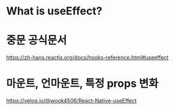 # What is useEffect?
# 중문 공식문서
https://zh-hans.reactjs.org/docs/hooks-reference.html#useeffect

# 마운트, 언마운트, 특정 props 변화
https://velog.io/@wook4506/React-Native-useEffect
